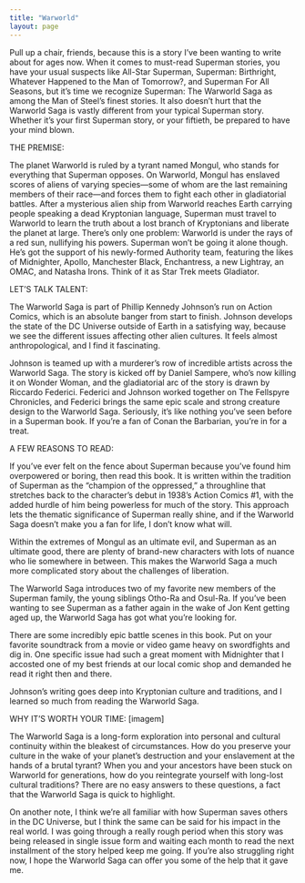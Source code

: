 ```yaml
---
title: "Warworld"
layout: page
---
```


Pull up a chair, friends, because this is a story I’ve been wanting to write about for ages now. When it comes to must-read Superman stories, you have your usual suspects like All-Star Superman, Superman: Birthright, Whatever Happened to the Man of Tomorrow?, and Superman For All Seasons, but it’s time we recognize Superman: The Warworld Saga as among the Man of Steel’s finest stories. It also doesn’t hurt that the Warworld Saga is vastly different from your typical Superman story. Whether it’s your first Superman story, or your fiftieth, be prepared to have your mind blown.


THE PREMISE:

The planet Warworld is ruled by a tyrant named Mongul, who stands for everything that Superman opposes. On Warworld, Mongul has enslaved scores of aliens of varying species—some of whom are the last remaining members of their race—and forces them to fight each other in gladiatorial battles. After a mysterious alien ship from Warworld reaches Earth carrying people speaking a dead Kryptonian language, Superman must travel to Warworld to learn the truth about a lost branch of Kryptonians and liberate the planet at large. There’s only one problem: Warworld is under the rays of a red sun, nullifying his powers. Superman won’t be going it alone though. He’s got the support of his newly-formed Authority team, featuring the likes of Midnighter, Apollo, Manchester Black, Enchantress, a new Lightray, an OMAC, and Natasha Irons. Think of it as Star Trek meets Gladiator.


LET’S TALK TALENT:

The Warworld Saga is part of Phillip Kennedy Johnson’s run on Action Comics, which is an absolute banger from start to finish. Johnson develops the state of the DC Universe outside of Earth in a satisfying way, because we see the different issues affecting other alien cultures. It feels almost anthropological, and I find it fascinating.

Johnson is teamed up with a murderer’s row of incredible artists across the Warworld Saga. The story is kicked off by Daniel Sampere, who’s now killing it on Wonder Woman, and the gladiatorial arc of the story is drawn by Riccardo Federici. Federici and Johnson worked together on The Fellspyre Chronicles, and Federici brings the same epic scale and strong creature design to the Warworld Saga. Seriously, it’s like nothing you’ve seen before in a Superman book. If you’re a fan of Conan the Barbarian, you’re in for a treat.


A FEW REASONS TO READ:

If you’ve ever felt on the fence about Superman because you’ve found him overpowered or boring, then read this book. It is written within the tradition of Superman as the “champion of the oppressed,” a throughline that stretches back to the character’s debut in 1938’s Action Comics #1, with the added hurdle of him being powerless for much of the story. This approach lets the thematic significance of Superman really shine, and if the Warworld Saga doesn’t make you a fan for life, I don’t know what will.

Within the extremes of Mongul as an ultimate evil, and Superman as an ultimate good, there are plenty of brand-new characters with lots of nuance who lie somewhere in between. This makes the Warworld Saga a much more complicated story about the challenges of liberation.

The Warworld Saga introduces two of my favorite new members of the Superman family, the young siblings Otho-Ra and Osul-Ra. If you’ve been wanting to see Superman as a father again in the wake of Jon Kent getting aged up, the Warworld Saga has got what you’re looking for.

There are some incredibly epic battle scenes in this book. Put on your favorite soundtrack from a movie or video game heavy on swordfights and dig in. One specific issue had such a great moment with Midnighter that I accosted one of my best friends at our local comic shop and demanded he read it right then and there.

Johnson’s writing goes deep into Kryptonian culture and traditions, and I learned so much from reading the Warworld Saga.

WHY IT’S WORTH YOUR TIME:
[imagem]

The Warworld Saga is a long-form exploration into personal and cultural continuity within the bleakest of circumstances. How do you preserve your culture in the wake of your planet’s destruction and your enslavement at the hands of a brutal tyrant? When you and your ancestors have been stuck on Warworld for generations, how do you reintegrate yourself with long-lost cultural traditions? There are no easy answers to these questions, a fact that the Warworld Saga is quick to highlight.

On another note, I think we’re all familiar with how Superman saves others in the DC Universe, but I think the same can be said for his impact in the real world. I was going through a really rough period when this story was being released in single issue form and waiting each month to read the next installment of the story helped keep me going. If you’re also struggling right now, I hope the Warworld Saga can offer you some of the help that it gave me.
